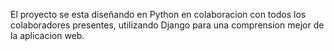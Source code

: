 El proyecto se esta diseñando en Python en colaboracion con todos los colaboradores presentes, utilizando Django para una comprension mejor de la aplicacion web.
